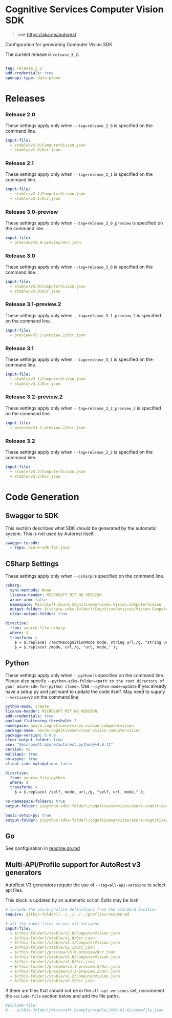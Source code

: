 # Cognitive Services Computer Vision SDK

> see https://aka.ms/autorest

Configuration for generating Computer Vision SDK.

The current release is `release_3_2`.

``` yaml

tag: release_3_2
add-credentials: true
openapi-type: data-plane
```
# Releases

### Release 2.0
These settings apply only when `--tag=release_2_0` is specified on the command line.

``` yaml $(tag) == 'release_2_0'
input-file:
  - stable/v2.0/ComputerVision.json
  - stable/v2.0/Ocr.json
```

### Release 2.1
These settings apply only when `--tag=release_2_1` is specified on the command line.

``` yaml $(tag) == 'release_2_1'
input-file:
  - stable/v2.1/ComputerVision.json
  - stable/v2.1/Ocr.json
```

### Release 3.0-preview
These settings apply only when `--tag=release_3_0_preview` is specified on the command line.

``` yaml $(tag) == 'release_3_0_preview'
input-file:
  - preview/v3.0-preview/Ocr.json
```

### Release 3.0
These settings apply only when `--tag=release_3_0` is specified on the command line.

``` yaml $(tag) == 'release_3_0'
input-file:
  - stable/v3.0/ComputerVision.json
  - stable/v3.0/Ocr.json
```

### Release 3.1-preview.2
These settings apply only when `--tag=release_3_1_preview_2` is specified on the command line.

``` yaml $(tag) == 'release_3_1_preview_2'
input-file:
  - preview/v3.1-preview.2/Ocr.json
```

### Release 3.1
These settings apply only when `--tag=release_3_1` is specified on the command line.

``` yaml $(tag) == 'release_3_1'
input-file:
  - stable/v3.1/ComputerVision.json
  - stable/v3.1/Ocr.json
```

### Release 3.2-preview.2
These settings apply only when `--tag=release_3_2_preview_2` is specified on the command line.

``` yaml $(tag) == 'release_3_2_preview_2'
input-file:
  - preview/v3.2-preview.2/Ocr.json
```

### Release 3.2
These settings apply only when `--tag=release_3_2` is specified on the command line.

``` yaml $(tag) == 'release_3_2'
input-file:
  - stable/v3.2/ComputerVision.json
  - stable/v3.2/Ocr.json
```

# Code Generation

## Swagger to SDK

This section describes what SDK should be generated by the automatic system.
This is not used by Autorest itself.

```yaml $(swagger-to-sdk)
swagger-to-sdk:
  - repo: azure-sdk-for-java
```

## CSharp Settings
These settings apply only when `--csharp` is specified on the command line.
``` yaml $(csharp)
csharp:
  sync-methods: None
  license-header: MICROSOFT_MIT_NO_VERSION
  azure-arm: false
  namespace: Microsoft.Azure.CognitiveServices.Vision.ComputerVision
  output-folder: $(csharp-sdks-folder)/CognitiveServices/Vision.ComputerVision/src/Generated
  clear-output-folder: true

directive:
  from: source-file-csharp
  where: $
  transform: >
    $ = $.replace( /TextRecognitionMode mode, string url,/g, "string url, TextRecognitionMode mode," );
    $ = $.replace( /mode, url,/g, "url, mode," );
```

## Python

These settings apply only when `--python` is specified on the command line.
Please also specify `--python-sdks-folder=<path to the root directory of your azure-sdk-for-python clone>`.
Use `--python-mode=update` if you already have a setup.py and just want to update the code itself.
May need to supply `--version=V2` on the command line.

``` yaml $(python)
python-mode: create
license-header: MICROSOFT_MIT_NO_VERSION
add-credentials: true
payload-flattening-threshold: 2
namespace: azure.cognitiveservices.vision.computervision
package-name: azure-cognitiveservices-vision-computervision
package-version: 0.9.0
clear-output-folder: true
use: "@microsoft.azure/autorest.python@~4.0.71" 
version: V2
multiapi: true
no-async: true
client-side-validation: false

directive:
  from: source-file-python
  where: $
  transform: >
    $ = $.replace( /self, mode, url,/g, "self, url, mode," );
```
``` yaml $(python) && $(python-mode) == 'update'
no-namespace-folders: true
output-folder: $(python-sdks-folder)/cognitiveservices/azure-cognitiveservices-vision-computervision/azure/cognitiveservices/vision/computervision
```
``` yaml $(python) && $(python-mode) == 'create'
basic-setup-py: true
output-folder: $(python-sdks-folder)/cognitiveservices/azure-cognitiveservices-vision-computervision
```

## Go

See configuration in [readme.go.md](./readme.go.md)

## Multi-API/Profile support for AutoRest v3 generators 

AutoRest V3 generators require the use of `--tag=all-api-versions` to select api files.

This block is updated by an automatic script. Edits may be lost!

``` yaml $(tag) == 'all-api-versions' /* autogenerated */
# include the azure profile definitions from the standard location
require: $(this-folder)/../../../../profiles/readme.md

# all the input files across all versions
input-file:
  - $(this-folder)/stable/v2.0/ComputerVision.json
  - $(this-folder)/stable/v2.0/Ocr.json
  - $(this-folder)/stable/v2.1/ComputerVision.json
  - $(this-folder)/stable/v2.1/Ocr.json
  - $(this-folder)/preview/v3.0-preview/Ocr.json
  - $(this-folder)/stable/v3.0/ComputerVision.json
  - $(this-folder)/stable/v3.0/Ocr.json
  - $(this-folder)/preview/v3.1-preview.2/Ocr.json
  - $(this-folder)/preview/v3.2-preview.2/Ocr.json
  - $(this-folder)/stable/v3.2/ComputerVision.json
  - $(this-folder)/stable/v3.2/Ocr.json

```

If there are files that should not be in the `all-api-versions` set, 
uncomment the  `exclude-file` section below and add the file paths.

``` yaml $(tag) == 'all-api-versions'
#exclude-file: 
#  - $(this-folder)/Microsoft.Example/stable/2010-01-01/somefile.json
```

